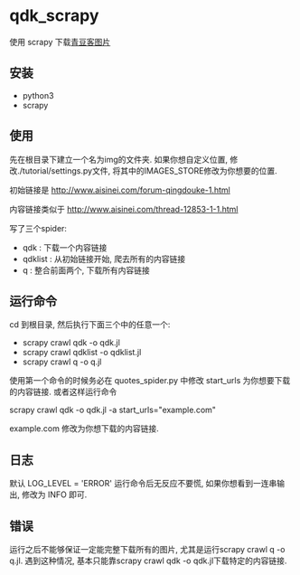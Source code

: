# qdk_scrapy

使用 scrapy 下载[青豆客图片](http://www.aisinei.com/forum-qingdouke-1.html)


## 安装
* python3
* scrapy

## 使用
先在根目录下建立一个名为img的文件夹.
如果你想自定义位置, 修改./tutorial/settings.py文件, 将其中的IMAGES_STORE修改为你想要的位置.

初始链接是 http://www.aisinei.com/forum-qingdouke-1.html

内容链接类似于 http://www.aisinei.com/thread-12853-1-1.html

写了三个spider:
* qdk : 下载一个内容链接
* qdklist : 从初始链接开始, 爬去所有的内容链接
* q : 整合前面两个, 下载所有内容链接

## 运行命令
cd 到根目录, 然后执行下面三个中的任意一个:

* scrapy crawl qdk -o qdk.jl
* scrapy crawl qdklist -o qdklist.jl
* scrapy crawl q -o q.jl

使用第一个命令的时候务必在 quotes_spider.py 中修改 start_urls 为你想要下载的内容链接.
或者这样运行命令

scrapy crawl qdk -o qdk.jl -a start_urls="example.com"

example.com 修改为你想下载的内容链接.

## 日志
默认 LOG_LEVEL = 'ERROR' 
运行命令后无反应不要慌, 如果你想看到一连串输出, 修改为 INFO 即可.

## 错误
运行之后不能够保证一定能完整下载所有的图片, 尤其是运行scrapy crawl q -o q.jl.
遇到这种情况, 基本只能靠scrapy crawl qdk -o qdk.jl下载特定的内容链接.
